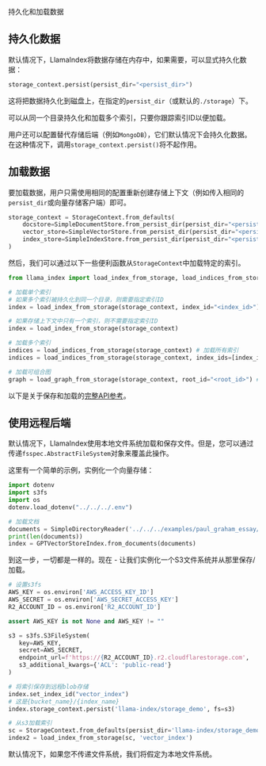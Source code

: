持久化和加载数据

## 持久化数据
默认情况下，LlamaIndex将数据存储在内存中，如果需要，可以显式持久化数据：
```python
storage_context.persist(persist_dir="<persist_dir>")
```
这将把数据持久化到磁盘上，在指定的`persist_dir`（或默认的`./storage`）下。

可以从同一个目录持久化和加载多个索引，只要你跟踪索引ID以便加载。

用户还可以配置替代存储后端（例如`MongoDB`），它们默认情况下会持久化数据。在这种情况下，调用`storage_context.persist()`将不起作用。

## 加载数据
要加载数据，用户只需使用相同的配置重新创建存储上下文（例如传入相同的`persist_dir`或向量存储客户端）即可。

```python
storage_context = StorageContext.from_defaults(
    docstore=SimpleDocumentStore.from_persist_dir(persist_dir="<persist_dir>"),
    vector_store=SimpleVectorStore.from_persist_dir(persist_dir="<persist_dir>"),
    index_store=SimpleIndexStore.from_persist_dir(persist_dir="<persist_dir>"),
)
```

然后，我们可以通过以下一些便利函数从`StorageContext`中加载特定的索引。

```python
from llama_index import load_index_from_storage, load_indices_from_storage, load_graph_from_storage

# 加载单个索引
# 如果多个索引被持久化到同一个目录，则需要指定索引ID
index = load_index_from_storage(storage_context, index_id="<index_id>") 

# 如果存储上下文中只有一个索引，则不需要指定索引ID
index = load_index_from_storage(storage_context) 

# 加载多个索引
indices = load_indices_from_storage(storage_context) # 加载所有索引
indices = load_indices_from_storage(storage_context, index_ids=[index_id1, ...]) # 加载特定索引

# 加载可组合图
graph = load_graph_from_storage(storage_context, root_id="<root_id>") # 加载指定root_id的图
```

以下是关于保存和加载的[完整API参考](/reference/storage/indices_save_load.rst)。

## 使用远程后端

默认情况下，LlamaIndex使用本地文件系统加载和保存文件。但是，您可以通过传递`fsspec.AbstractFileSystem`对象来覆盖此操作。

这里有一个简单的示例，实例化一个向量存储：
```python
import dotenv
import s3fs
import os
dotenv.load_dotenv("../../../.env")

# 加载文档
documents = SimpleDirectoryReader('../../../examples/paul_graham_essay/data/').load_data()
print(len(documents))
index = GPTVectorStoreIndex.from_documents(documents)
```

到这一步，一切都是一样的。现在 - 让我们实例化一个S3文件系统并从那里保存/加载。

```python
# 设置s3fs
AWS_KEY = os.environ['AWS_ACCESS_KEY_ID']
AWS_SECRET = os.environ['AWS_SECRET_ACCESS_KEY']
R2_ACCOUNT_ID = os.environ['R2_ACCOUNT_ID']

assert AWS_KEY is not None and AWS_KEY != ""

s3 = s3fs.S3FileSystem(
   key=AWS_KEY,
   secret=AWS_SECRET,
   endpoint_url=f'https://{R2_ACCOUNT_ID}.r2.cloudflarestorage.com',
   s3_additional_kwargs={'ACL': 'public-read'}
)

# 将索引保存到远程blob存储
index.set_index_id("vector_index")
# 这是{bucket_name}/{index_name}
index.storage_context.persist('llama-index/storage_demo', fs=s3)

# 从s3加载索引
sc = StorageContext.from_defaults(persist_dir='llama-index/storage_demo', fs=s3)
index2 = load_index_from_storage(sc, 'vector_index')
```

默认情况下，如果您不传递文件系统，我们将假定为本地文件系统。